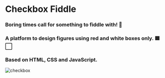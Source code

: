 # Checkbox Fiddle
### Boring times call for something to fiddle with! 🧸
### A platform to design figures using red and white boxes only. 🟥⬜ 
### Based on HTML, CSS and JavaScript.

![checkbox](https://user-images.githubusercontent.com/81289215/122282839-7fc1e180-cf09-11eb-8295-b0350882399b.gif)
